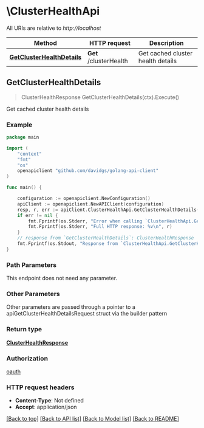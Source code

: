 # \ClusterHealthApi

All URIs are relative to *http://localhost*

Method | HTTP request | Description
------------- | ------------- | -------------
[**GetClusterHealthDetails**](ClusterHealthApi.md#GetClusterHealthDetails) | **Get** /clusterHealth | Get cached cluster health details



## GetClusterHealthDetails

> ClusterHealthResponse GetClusterHealthDetails(ctx).Execute()

Get cached cluster health details

### Example

```go
package main

import (
    "context"
    "fmt"
    "os"
    openapiclient "github.com/davidgs/golang-api-client"
)

func main() {

    configuration := openapiclient.NewConfiguration()
    apiClient := openapiclient.NewAPIClient(configuration)
    resp, r, err := apiClient.ClusterHealthApi.GetClusterHealthDetails(context.Background()).Execute()
    if err != nil {
        fmt.Fprintf(os.Stderr, "Error when calling `ClusterHealthApi.GetClusterHealthDetails``: %v\n", err)
        fmt.Fprintf(os.Stderr, "Full HTTP response: %v\n", r)
    }
    // response from `GetClusterHealthDetails`: ClusterHealthResponse
    fmt.Fprintf(os.Stdout, "Response from `ClusterHealthApi.GetClusterHealthDetails`: %v\n", resp)
}
```

### Path Parameters

This endpoint does not need any parameter.

### Other Parameters

Other parameters are passed through a pointer to a apiGetClusterHealthDetailsRequest struct via the builder pattern


### Return type

[**ClusterHealthResponse**](ClusterHealthResponse.md)

### Authorization

[oauth](../README.md#oauth)

### HTTP request headers

- **Content-Type**: Not defined
- **Accept**: application/json

[[Back to top]](#) [[Back to API list]](../README.md#documentation-for-api-endpoints)
[[Back to Model list]](../README.md#documentation-for-models)
[[Back to README]](../README.md)

